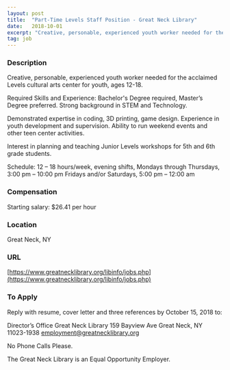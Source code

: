 ```yaml
---
layout: post
title:  "Part-Time Levels Staff Position - Great Neck Library"
date:   2018-10-01
excerpt: "Creative, personable, experienced youth worker needed for the acclaimed Levels cultural arts center for youth, ages 12-18. Required Skills and Experience: Bachelor's Degree required, Master’s Degree preferred. Strong background in STEM and Technology. Demonstrated expertise in coding, 3D printing, game design. Experience in youth development and supervision. Ability to run..."
tag: job
---
```


### Description   

Creative, personable, experienced youth worker needed for the acclaimed Levels cultural arts center for youth, ages 12-18.


Required Skills and Experience: Bachelor's Degree required, Master’s Degree preferred.
Strong background in STEM and Technology.

Demonstrated expertise in coding, 3D printing, game design. 
Experience in youth development and supervision.
Ability to run weekend events and other teen center activities.

Interest in planning and teaching Junior Levels workshops for
5th and 6th grade students.


Schedule:
12 – 18 hours/week, evening shifts,
Mondays through Thursdays, 3:00 pm – 10:00 pm
Fridays and/or Saturdays, 5:00 pm – 12:00 am









### Compensation   

Starting salary: $26.41 per hour


### Location   

Great Neck, NY


### URL   

[https://www.greatnecklibrary.org/libinfo/jobs.php](https://www.greatnecklibrary.org/libinfo/jobs.php)

### To Apply   

Reply with resume, cover letter and three references by
October 15, 2018 to:

Director’s Office
Great Neck Library
159 Bayview Ave
Great Neck, NY  11023-1938
employment@greatnecklibrary.org

No Phone Calls Please.

The Great Neck Library is an Equal Opportunity Employer.






